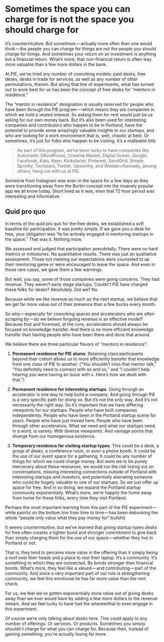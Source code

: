 # Sometimes the space you can charge for is not the space you should charge for

It’s counterintuitive. But sometimes — actually more often than one would think — the people you can charge for things are not the people you should charge for things. And sometimes your return on an investment is anything but a financial return. What’s more, that non-financial return is often way more valuable than a few more dollars in the bank.

At PIE, we’ve tried any number of coworking models: paid desks, free desks, desks in trade for services, as well as any number of other permutations, therein. But along that line of experiments, what has turned out to work best for us has been the concept of free desks for “mentors in residence.”

The “mentor in residence” designation is usually reserved for people who have been through the PIE program — which means they are companies in which we hold a vested interest. So asking them for rent would just be us asking for our own money back. But it’s also been used for interesting companies and contributors who happen to be in Portland, have the potential to provide some amazingly valuable insights to our startups, and who are looking for a work environment that is, well, chaotic at best. Or sometimes, it’s just for folks who happen to be visiting. It’s a malleable title.

> As part of this program, we’ve been lucky to have companies like Automattic (WordPress), Creative Market, Digital Ocean, Google, Facebook, Kato, Keen, Kickstarter, Pinterest, SendGrid, Simple, Sprintly, Techstars, Twitter, Upworthy, and Wieden+Kennedy, among others, hang out with us at PIE.

Someone from Instagram was even in the space for a few days as they were transitioning away from the Burbn concept into the insanely popular app we all know today. Short lived as it was, even that 72 hour period was interesting and informative.

## Quid pro quo

In terms of the quid pro quo for the free desks, we established a soft baseline for participation. It was pretty simple. If we gave you a desk for free, your obligation was “to be actively engaged in mentoring startups in the space.” That was it. Nothing more.

We assessed and judged that participation anecdotally. There were no hard metrics or milestones. No quantitative results. There was just an qualitative assessment. Those not meeting our expectations were counseled to up their mentoring game or were encouraged to leave the space. And even in those rare cases, we gave them a few warnings.

But wait, you say, some of those companies were going concerns. They had revenue. They weren’t early stage startups. Couldn’t PIE have charged these folks for desks? Absolutely. Did we? No.

Because while we like revenue as much as the next startup, we believe that we get far more value out of their presence than a few bucks every month.

So why — especially for coworking spaces and accelerators who are often scraping by — do we believe forgoing revenue is an effective model? Because first and foremost, at the core, accelerators should always be focused on knowledge transfer. And there is no more efficient knowledge transfer than having people who have been there and done that around.

We believe there are three particular flavors of “mentors in residence”:

1. **Permanent residence for PIE alums**. Retaining class participants beyond their cohort allows us to more efficiently transfer that knowledge from one class of PIE to another. (“You shouldn’t miss that mentor talk,” “You definitely need to connect with so and so,” and “I couldn’t help hearing you were having an issue with x. Here’s how we dealt with that.”)  

2. **Permanent residence for interesting startups**. Going through an accelerator is one way to help build a company. And going through PIE is a very specific path for doing so. But it’s not the only way. And it’s not necessarily the right way. So it’s important that we have differing viewpoints for our startups. People who have built companies independently. People who have been in the Portland startup scene for years. People who have just moved here. People who have been through other accelerators. What we need and what our startups need, in a word, is variety. With diverse viewpoints. And vantage points that diverge from our homogenous existence.  

3. **Temporary residence for visiting startup types**. This could be a desk, a group of desks, a conference room, or even a phone booth. It could be the use of our event space for a gathering. It could be any number of things for which we could charge money. But were we to be purely mercenary about these resources, we would run the risk losing out on conversations, missing interesting connections outside of Portland with interesting startups and investors, and potentially alienating someone who could be hugely valuable to one of our startups. So we just offer up space for free. And in so doing, we expand the Portland startup community exponentially. What’s more, we’re happily the home away from home for these folks, every time they visit Portland.

Perhaps the most important learning from this part of the PIE experiment — while painful on the bottom line from time to time — has been debunking the whole “people only value what they pay money for” bullshit.

It seems counterintuitive, but we’ve learned that giving startup types desks for free often creates a tighter bond and stronger commitment to give back than simply charging them for the use of our space — whether they live in Portland or not.

That is, they tend to perceive more value in the offering than it simply being a roof over their heads and a place to rest their laptop. It’s a community. It’s something to which they are connected. By bonds stronger than financial bonds. What’s more, they feel like a valued — and contributing — part of the community. And since a very important part of our role is strengthening community, we feel this emotional tie has far more value than the rent check.

For us, we feel we’ve gotten exponentially more value out of giving desks away than we ever would have by adding a few more dollars to the revenue stream. And we feel lucky to have had the wherewithal to even engage in this experiment.

Of course we’re only talking about desks here. This could apply to any number of offerings. Or services. Or products. Sometimes you simply shouldn’t charge for what you can charge for. Because then, instead of gaining something, you’re actually losing far more.
